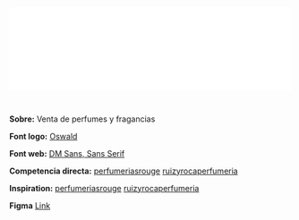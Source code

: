 <div align = "center"> 
  <a href="https://recamm.github.io/ELIXUER/">
    <picture>
      <source media="(prefers-color-scheme: dark)" srcset="img/ELIXUER_White.svg">
      <source media="(prefers-color-scheme: light)" srcset="img/ELIXUER.svg">
      <img alt="Descripción de la imagen" src="img/ELIXUER_White.svg">
    </picture>
  </a>
</div>

#

<strong>Sobre:</strong> Venta de perfumes y fragancias

<strong>Font logo:</strong> [Oswald](https://fonts.google.com/specimen/Oswald)

<strong>Font web:</strong> [DM Sans, Sans Serif](https://fonts.google.com/specimen/DM+Sans)

<strong>Competencia directa:</strong>
[perfumeriasrouge](https://www.perfumeriasrouge.com/)
[ruizyrocaperfumeria](https://www.ruizyrocaperfumeria.com/)

<strong>Inspiration:</strong>
[perfumeriasrouge](https://www.perfumeriasrouge.com/)
[ruizyrocaperfumeria](https://www.ruizyrocaperfumeria.com/)

<strong>Figma</strong>
[Link](https://www.figma.com/proto/kLz6tWYq6aRsPc04nmWNnK/ELIXUER?node-id=0-1&t=cykGjw4b5Op6Z2hO-1)
